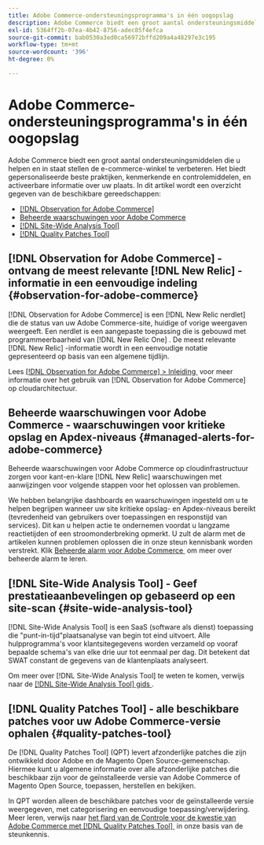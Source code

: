 ```yaml
---
title: Adobe Commerce-ondersteuningsprogramma's in één oogopslag
description: Adobe Commerce biedt een groot aantal ondersteuningsmiddelen die u helpen en in staat stellen de e-commerce-winkel te verbeteren.
exl-id: 5364ff2b-07ea-4b42-8756-adec85f4efca
source-git-commit: bab0530a3ed0ca56972bffd209a4a48297e3c195
workflow-type: tm+mt
source-wordcount: '396'
ht-degree: 0%

---
```


# Adobe Commerce-ondersteuningsprogramma&#39;s in één oogopslag

Adobe Commerce biedt een groot aantal ondersteuningsmiddelen die u helpen en in staat stellen de e-commerce-winkel te verbeteren.
Het biedt gepersonaliseerde beste praktijken, kenmerkende en controlemiddelen, en activeerbare informatie over uw plaats.
In dit artikel wordt een overzicht gegeven van de beschikbare gereedschappen:

* [[!DNL Observation for Adobe Commerce]](#observation-for-adobe-commerce)
* [Beheerde waarschuwingen voor Adobe Commerce](#managed-alerts-for-adobe-commerce)
* [[!DNL Site-Wide Analysis Tool]](#site-wide-analysis-tool)
* [[!DNL Quality Patches Tool]](#quality-patches-tool)

## [!DNL Observation for Adobe Commerce] - ontvang de meest relevante [!DNL New Relic] -informatie in een eenvoudige indeling {#observation-for-adobe-commerce}

[!DNL Observation for Adobe Commerce] is een [!DNL New Relic nerdlet] die de status van uw Adobe Commerce-site, huidige of vorige weergaven weergeeft. Een nerdlet is een aangepaste toepassing die is gebouwd met programmeerbaarheid van [!DNL New Relic One] . De meest relevante [!DNL New Relic] -informatie wordt in een eenvoudige notatie gepresenteerd op basis van een algemene tijdlijn.

Lees [[!DNL Observation for Adobe Commerce]  > Inleiding &#x200B;](https://experienceleague.adobe.com/docs/commerce-operations/tools/observation-for-adobe-commerce/intro.html?lang=nl-NL) voor meer informatie over het gebruik van [!DNL Observation for Adobe Commerce] op cloudarchitectuur.

## Beheerde waarschuwingen voor Adobe Commerce - waarschuwingen voor kritieke opslag en Apdex-niveaus  {#managed-alerts-for-adobe-commerce}

Beheerde waarschuwingen voor Adobe Commerce op cloudinfrastructuur zorgen voor kant-en-klare [!DNL New Relic] waarschuwingen met aanwijzingen voor volgende stappen voor het oplossen van problemen.

We hebben belangrijke dashboards en waarschuwingen ingesteld om u te helpen begrijpen wanneer uw site kritieke opslag- en Apdex-niveaus bereikt (tevredenheid van gebruikers over toepassingen en responstijd van services). Dit kan u helpen actie te ondernemen voordat u langzame reactietijden of een stroomonderbreking opmerkt. U zult de alarm met de artikelen kunnen problemen oplossen die in onze steun kennisbank worden verstrekt. Klik [&#x200B; Beheerde alarm voor Adobe Commerce &#x200B;](https://experienceleague.adobe.com/nl/docs/commerce-operations/tools/managed-alerts-for-adobe-commerce/managed-alerts-for-magento-commerce) om meer over beheerde alarm te leren.


## [!DNL Site-Wide Analysis Tool] - Geef prestatieaanbevelingen op gebaseerd op een site-scan {#site-wide-analysis-tool}

[!DNL Site-Wide Analysis Tool] is een SaaS (software als dienst) toepassing die &quot;punt-in-tijd&quot;plaatsanalyse van begin tot eind uitvoert. Alle hulpprogramma&#39;s voor klantsitegegevens worden verzameld op vooraf bepaalde schema&#39;s van elke drie uur tot eenmaal per dag. Dit betekent dat SWAT constant de gegevens van de klantenplaats analyseert.

Om meer over [!DNL Site-Wide Analysis Tool] te weten te komen, verwijs naar de [[!DNL Site-Wide Analysis Tool]  gids &#x200B;](https://experienceleague.adobe.com/docs/commerce-operations/tools/site-wide-analysis-tool/intro.html?lang=nl-NL).

## [!DNL Quality Patches Tool] - alle beschikbare patches voor uw Adobe Commerce-versie ophalen {#quality-patches-tool}

De [!DNL Quality Patches Tool] (QPT) levert afzonderlijke patches die zijn ontwikkeld door Adobe en de Magento Open Source-gemeenschap. Hiermee kunt u algemene informatie over alle afzonderlijke patches die beschikbaar zijn voor de geïnstalleerde versie van Adobe Commerce of Magento Open Source, toepassen, herstellen en bekijken.

In QPT worden alleen de beschikbare patches voor de geïnstalleerde versie weergegeven, met categorisering en eenvoudige toepassing/verwijdering. Meer leren, verwijs naar [&#x200B; het flard van de Controle voor de kwestie van Adobe Commerce met  [!DNL Quality Patches Tool] &#x200B;](https://experienceleague.adobe.com/nl/docs/commerce-operations/tools/quality-patches-tool/check-patch-for-magento-issue-with-magento-quality-patches) in onze basis van de steunkennis.
